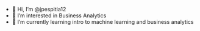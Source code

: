 - 👋 Hi, I’m @jpespitia12
- 👀 I’m interested in Business Analytics
- 🌱 I’m currently learning intro to machine learning and business analytics

<!---
jpespitia12/jpespitia12 is a ✨ special ✨ repository because its `README.md` (this file) appears on your GitHub profile.
You can click the Preview link to take a look at your changes.
--->
